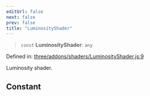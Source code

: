 ```yaml
---
editUrl: false
next: false
prev: false
title: "LuminosityShader"
---
```


> `const` **LuminosityShader**: `any`

Defined in: [three/addons/shaders/LuminosityShader.js:9](https://github.com/DefinitelyMaybe/three-i18n/blob/fa57b79433d1c349ffb23a78727299c8d4190136/three/addons/shaders/LuminosityShader.js#L9)

Luminosity shader.

## Constant
